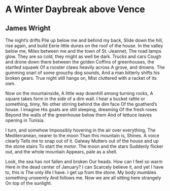 # A Winter Daybreak above Vence
## James Wright
The night’s drifts
Pile up below me and behind my back,
Slide down the hill, rise again, and build
Eerie little dunes on the roof of the house.
In the valley below me,
Miles between me and the town of St.-Jeannet,
The road lamps glow.
They are so cold, they might as well be dark.
Trucks and cars
Cough and drone down there between the golden
Coffins of greenhouses, the startled squawk
Of a rooster claws heavily across
A grove, and drowns.
The gumming snarl of some grouchy dog sounds,
And a man bitterly shifts his broken gears.
True night still hangs on,
Mist cluttered with a racket of its own.

Now on the mountainside,
A little way downhill among turning rocks,
A square takes form in the side of a dim wall.
I hear a bucket rattle or something, tinny,
No other stirring behind the dim face
Of the goatherd’s house. I imagine
His goats are still sleeping, dreaming
Of the fresh roses
Beyond the walls of the greenhouse below them
And of lettuce leaves opening in Tunisia.

I turn, and somehow
Impossibly hovering in the air over everything,
The Mediterranean, nearer to the moon
Than this mountain is,
Shines. A voice clearly
Tells me to snap out of it. Galway
Mutters out of the house and up the stone stairs
To start the motor. The moon and the stars
Suddenly flicker out, and the whole mountain
Appears, pale as a shell.

Look, the sea has not fallen and broken
Our heads. How can I feel so warm
Here in the dead center of January? I can
Scarcely believe it, and yet I have to, this is
The only life I have. I get up from the stone.
My body mumbles something unseemly
And follows me. Now we are all sitting here strangely
On top of the sunlight.
